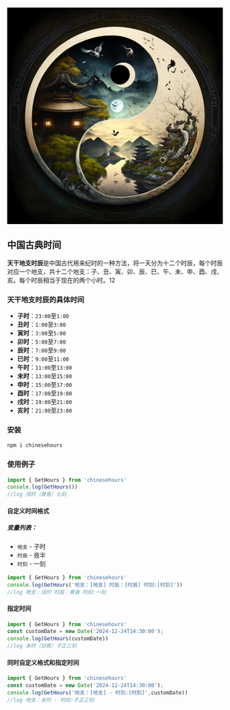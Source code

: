 ![](s.png)

## 中国古典时间

**天干地支时辰**‌是中国古代用来纪时的一种方法，将一天分为十二个时辰，每个时辰对应一个地支，共十二个地支：子、丑、寅、卯、辰、巳、午、未、申、酉、戌、亥。每个时辰相当于现在的两个小时。‌12

### 天干地支时辰的具体时间

- ‌**子时**‌：`23:00`至`1:00`
- ‌**丑时**‌：`1:00`至`3:00`
- ‌**寅时**‌：`3:00`至`5:00`
- ‌**卯时**‌：`5:00`至`7:00`
- ‌**辰时**‌：`7:00`至`9:00`
- ‌**巳时**‌：`9:00`至`11:00`
- ‌**午时**‌：`11:00`至`13:00`
- ‌**未时**‌：`13:00`至`15:00`
- ‌**申时**‌：`15:00`至`17:00`
- ‌**酉时**‌：`17:00`至`19:00`
- ‌**戌时**‌：`19:00`至`21:00`
- ‌**亥时**‌：`21:00`至`23:00`

### 安装

```bash
npm i chinesehours 
```



### 使用例子

```javascript
import { GetHours } from 'chinesehours' 
console.log(GetHours())
//log 戌时（黄昏）七刻

```

#### 自定义时间格式

##### 变量列表：

- `地支`  - 子时
- `时辰`  - 夜半
- `时刻` - 一刻

```javascript
import { GetHours } from 'chinesehours' 
console.log(GetHours('地支：[地支] 时辰：[时辰] 时刻:[时刻]'))
//log 地支：戌时 时辰：黄昏 时刻:一刻

```

#### 指定时间

```javascript
import { GetHours } from 'chinesehours' 
const customDate = new Date('2024-12-24T14:30:00');
console.log(GetHours(customDate))
//log 未时（日昳）子正三刻
```

#### 同时自定义格式和指定时间

```javascript
import { GetHours } from 'chinesehours' 
const customDate = new Date('2024-12-24T14:30:00');
console.log(GetHours('地支：[地支] - 时刻:[时刻]',customDate))
//log 地支：未时 - 时刻:子正三刻
```

